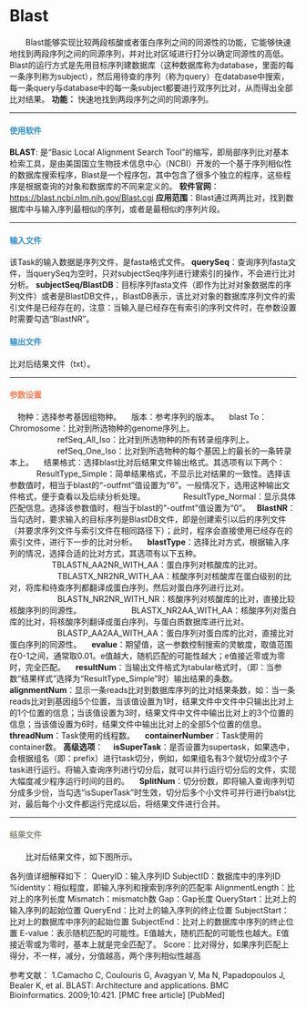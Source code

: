 # Blast
　　Blast能够实现比较两段核酸或者蛋白序列之间的同源性的功能，它能够快速地找到两段序列之间的同源序列，并对比对区域进行打分以确定同源性的高低。Blast的运行方式是先用目标序列建数据库（这种数据库称为database，里面的每一条序列称为subject），然后用待查的序列（称为query）在database中搜索，每一条query与database中的每一条subject都要进行双序列比对，从而得出全部比对结果。
  **功能：**
  快速地找到两段序列之间的同源序列。

***
#### **<span class="glyphicon glyphicon-tags" aria-hidden="true" style="color:#3090C7"></span></i><span style="color:#3090C7"> 使用软件**
**BLAST**: 是“Basic Local Alignment Search Tool”的缩写，即局部序列比对基本检索工具，是由美国国立生物技术信息中心（NCBI）开发的一个基于序列相似性的数据库搜索程序，Blast是一个程序包，其中包含了很多个独立的程序，这些程序是根据查询的对象和数据库的不同来定义的。
	**软件官网**：https://blast.ncbi.nlm.nih.gov/Blast.cgi
   **应用范围**：Blast通过两两比对，找到数据库中与输入序列最相似的序列，或者是最相似的序列片段。
***
#### **<i class="fa fa-dot-circle-o" aria-hidden="true" style="color:#3090C7"></i><span style="color:#3090C7"> 输入文件**
该Task的输入数据是序列文件，是fasta格式文件。
**querySeq**：查询序列fasta文件，当querySeq为空时，只对subjectSeq序列进行建索引的操作，不会进行比对分析。
 **subjectSeq/BlastDB**：目标序列fasta文件（即作为比对对象数据库的序列文件）或者是BlastDB文件，，BlastDB表示，该比对对象的数据库序列文件的索引文件是已经存在的，注意：当输入是已经存在有索引的序列文件时，在参数设置时需要勾选“BlastNR”。
 #### **<i class="fa fa-dot-circle-o" aria-hidden="true" style="color:#3090C7"></i><span style="color:#3090C7"> 输出文件**
比对后结果文件（txt）。　　
***
#### **<i class="fa fa-cog" aria-hidden="true" style="color:#F88158"></i> <span style="color:#F88158">参数设置**
　<label id='species'>物种：</label>选择参考基因组物种。
　<label id='speciesVersion'>版本：</label>参考序列的版本。
　<label id='mappingTo'>blast To：</label>
　　　　　　Chromosome：比对到所选物种的genome序列上。
　　　　　　refSeq_All_Iso：比对到所选物种的所有转录组序列上。
　　　　　　refSeq_One_Iso：比对到所选物种的每个基因上的最长的一条转录本上。
　<label id='mappingTo'>结果格式：</label>选择blast比对后结果文件输出格式。其选项有以下两个：
&nbsp; &nbsp; &nbsp; &nbsp; &nbsp; &nbsp; &nbsp; &nbsp; ResultType_Simple：简单结果格式，不显示比对结果的一致性。选择该参数值时，相当于blast的“-outfmt”值设置为“6”。一般情况下，选用这种输出文件格式，便于查看以及后续分析处理。
&nbsp; &nbsp; &nbsp; &nbsp; &nbsp; &nbsp; &nbsp; &nbsp; ResultType_Normal：显示具体匹配信息。选择该参数值时，相当于blast的“-outfmt”值设置为“0”。
&nbsp; **BlastNR**：当勾选时，要求输入的目标序列是BlastDB文件，即是创建索引以后的序列文件（并要求序列文件与索引文件在相同路径下）；此时，程序会直接使用已经存在的索引文件，进行下一步的比对分析。 
　**blastType**：选择比对方式，根据输入序列的情况，选择合适的比对方式，其选项有以下五种。
　　　　　 TBLASTN_AA2NR_WITH_AA：蛋白序列对核酸库的比对。
　　　　　　TBLASTX_NR2NR_WITH_AA：核酸序列对核酸库在蛋白级别的比对，将库和待查序列都翻译成蛋白序列，然后对蛋白序列进行比对。
　　　　　　BLASTN_NR2NR_WITH_NR：核酸序列对核酸库的比对，直接比较核酸序列的同源性。
　　　　　　BLASTX_NR2AA_WITH_AA：核酸序列对蛋白库的比对，将核酸序列翻译成蛋白序列，与蛋白质数据库进行比对。
　　　　　　BLASTP_AA2AA_WITH_AA：蛋白序列对蛋白库的比对，直接比对蛋白序列的同源性。
　**evalue**：期望值，这一参数控制搜索的灵敏度，取值范围在0-1之间，通常取0.01。e值越大，随机匹配的可能性越大；e值接近零或为零时，完全匹配。
　**resultNum**：当输出文件格式为tabular格式时，（即：当参数“结果样式”选择为“ResultType_Simple”时）输出结果的条数。
　**alignmentNum**：显示一条reads比对到数据库序列的比对结果条数，如：当一条reads比对到基因组5个位置，当该值设置为1时，结果文件中文件中只输出比对上的1个位置的信息；当该值设置为3时，结果文件中文件中输出比对上的3个位置的信息；当该值设置为6时，结果文件中输出比对上的全部5个位置的信息。
　**threadNum**：Task使用的线程数。
　**containerNumber**：Task使用的container数。
**高级选项**：
　**isSuperTask**：是否设置为supertask，如果选中，会根据组名（即：prefix）进行task切分，例如，如果组名有3个就切分成3个子task进行运行。将输入查询序列进行切分后，就可以并行运行切分后的文件，实现大幅度减少程序运行时间的目的。
　**SplitNum**：切分份数，即将输入查询序列切分成多少份，当勾选“isSuperTask”时生效，切分后多个小文件可并行进行balst比对，最后每个小文件都运行完成以后，将结果文件进行合并。　
***
#### **<i class="fa fa-file-text" aria-hidden="true" style="color:#848b79"></i><span style="color:#848b79"> 结果文件**　
　　比对后结果文件，如下图所示。
<div style="text-align:center">
<img data-src="Blast1.png" width="800px" ></img>
</div>
各列值详细解释如下：
QueryID：输入序列ID
SubjectID：数据库中的序列ID
%identity：相似程度，即输入序列和搜索到序列的匹配率
AlignmentLength：比对上的序列长度
Mismatch：mismatch数
Gap：Gap长度
QueryStart：比对上的输入序列的起始位置
QueryEnd：比对上的输入序列的终止位置
SubjectStart：比对上的数据库中序列的起始位置
SubjectEnd：比对上的数据库中序列的终止位置
E-value：表示随机匹配的可能性。E值越大，随机匹配的可能性也越大。E值接近零或为零时，基本上就是完全匹配了。
Score：比对得分，如果序列匹配上得分，不一样，减分，分值越高，两个序列相似性越高

参考文献：
1.Camacho C, Coulouris G, Avagyan V, Ma N, Papadopoulos J, Bealer K, et al. BLAST: Architecture and applications. BMC Bioinformatics. 2009;10:421. [PMC free article] [PubMed]
